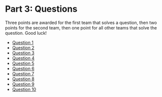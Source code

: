 # Part 3: Questions
Three points are awarded for the first team that solves a question, then two points for the second team,
then one point for all other teams that solve the question. Good luck!
  * [Question 1](https://jc-sot.github.io/rally_2023/questions/q1)
  * [Question 2](https://jc-sot.github.io/rally_2023/questions/q2)
  * [Question 3](https://jc-sot.github.io/rally_2023/questions/q3)
  * [Question 4](https://jc-sot.github.io/rally_2023/questions/q4)
  * [Question 5](https://jc-sot.github.io/rally_2023/questions/q5)
  * [Question 6](https://jc-sot.github.io/rally_2023/questions/q6)
  * [Question 7](https://jc-sot.github.io/rally_2023/questions/q7)
  * [Question 8](https://jc-sot.github.io/rally_2023/questions/q8)
  * [Question 9](https://jc-sot.github.io/rally_2023/questions/q9)
  * [Question 10](https://jc-sot.github.io/rally_2023/questions/q10)


